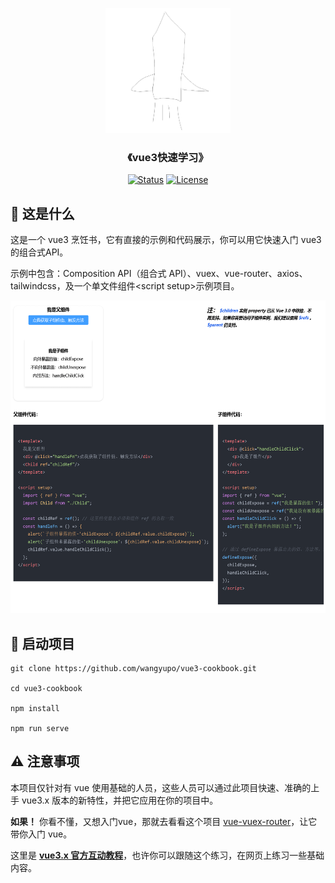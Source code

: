 <p align="center">
  <a href="" rel="noopener">
  <img width=200px height=200px src="./src/assets/logo.png" alt="Project logo"></a>
</p>

<h3 align="center">《vue3快速学习》</h3>

<div align="center">
  
  [![Status](https://img.shields.io/badge/status-active-success.svg)]() 
  [![License](https://img.shields.io/badge/license-MIT-blue.svg)](/LICENSE)

</div>

## 🧐 这是什么 <a name = "about"></a>
这是一个 vue3 烹饪书，它有直接的示例和代码展示，你可以用它快速入门 vue3 的组合式API。

示例中包含：Composition API（组合式 API）、vuex、vue-router、axios、tailwindcss，及一个单文件组件\<script setup>示例项目。

<img width=600px height=500px src="./src/assets/feature.png" alt="Project display"></a>

## 🏁 启动项目 <a name = "getting_started"></a>
```
git clone https://github.com/wangyupo/vue3-cookbook.git

cd vue3-cookbook

npm install

npm run serve
```

## ⚠️ 注意事项 <a name = "notice"></a>

本项目仅针对有 vue 使用基础的人员，这些人员可以通过此项目快速、准确的上手 vue3.x 版本的新特性，并把它应用在你的项目中。

**如果！** 你看不懂，又想入门vue，那就去看看这个项目 [vue-vuex-router](https://github.com/wangyupo/vue-vuex-router)，让它带你入门 vue。

这里是 **[vue3.x 官方互动教程](https://cn.vuejs.org/tutorial/#step-1)**，也许你可以跟随这个练习，在网页上练习一些基础内容。